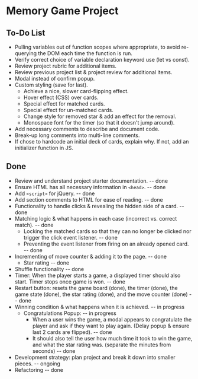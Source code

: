 # Memory Game Project

## To-Do List

* Pulling variables out of function scopes where appropriate, to avoid re-querying the DOM each time the function is run.
* Verify correct choice of variable declaration keyword use (let vs const).
* Review project rubric for additional items.
* Review previous project list & project review for additional items.
* Modal instead of confirm popup.
* Custom styling (save for last).
    * Achieve a nice, slower card-flipping effect.
    * Hover effect (CSS) over cards.
    * Special effect for matched cards.
    * Special effect for un-matched cards.
    * Change style for removed star & add an effect for the removal.
    * Monospace font for the timer (so that it doesn't jump around).
* Add necessary comments to describe and document code.
* Break-up long comments into multi-line comments.
* If chose to hardcode an initial deck of cards, explain why. If not, add an initializer function in JS.



## Done

* Review and understand project starter documentation. -- done
* Ensure HTML has all necessary information in `<head>`. -- done
* Add `<script>` for jQuery. -- done
* Add section comments to HTML for ease of reading. -- done
* Functionality to handle clicks & revealing the hidden side of a card. -- done
* Matching logic & what happens in each case (incorrect vs. correct match). -- done
    * Locking the matched cards so that they can no longer be clicked nor trigger the click event listener. -- done
    * Preventing the event listener from firing on an already opened card. -- done
* Incrementing of move counter & adding it to the page. -- done
    * Star rating -- done
* Shuffle functionality -- done
* Timer: When the player starts a game, a displayed timer should also start. Timer stops once game is won. -- done
* Restart button: resets the game board (done), the timer (done), the game state (done), the star rating (done), and the move counter (done) -- done
* Winning condition & what happens when it is achieved. -- in progress
    * Congratulations Popup: -- in progress
        * When a user wins the game, a modal appears to congratulate the player and ask if they want to play again. (Delay popup & ensure last 2 cards are flipped). -- done
        * It should also tell the user how much time it took to win the game, and what the star rating was. (separate the minutes from seconds) -- done
* Development strategy: plan project and break it down into smaller pieces. -- ongoing
* Refactoring -- done

